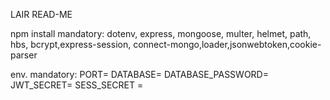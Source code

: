 LAIR READ-ME

npm install mandatory:
dotenv, express, mongoose, multer, helmet, path, hbs, bcrypt,express-session, connect-mongo,loader,jsonwebtoken,cookie-parser

env. mandatory:
PORT=
DATABASE=
DATABASE_PASSWORD=
JWT_SECRET=
SESS_SECRET =
